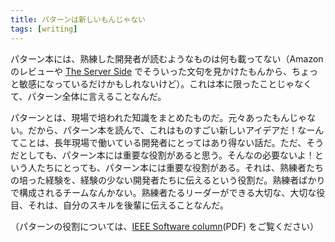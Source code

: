 ```yaml
---
title: パターンは新しいもんじゃない
tags: [writing]
---
```


パターン本には、熟練した開発者が読むようなものは何も載ってない（Amazonのレビューや [The Server Side](http://www.theserverside.com/home/thread.jsp?thread_id=20505) でそういった文句を見かけたもんから、ちょっと敏感になっているだけかもしれないけど）。これは本に限ったことじゃなくて、パターン全体に言えることなんだ。

パターンとは、現場で培われた知識をまとめたものだ。元々あったもんじゃない。だから、パターン本を読んで、これはものすごい新しいアイデアだ！なーんてことは、長年現場で働いている開発者にとってはあり得ない話だ。ただ、そうだとしても、パターン本には重要な役割があると思う。そんなの必要ないよ！という人たちにとっても、パターン本には重要な役割がある。それは、熟練者たちの培った経験を、経験の少ない開発者たちに伝えるという役割だ。熟練者ばかりで構成されるチームなんかない。熟練者たるリーダーができる大切な、大切な役目、それは、自分のスキルを後輩に伝えることなんだ。

（パターンの役割については、[IEEE Software column](https://martinfowler.com/ieeeSoftware/patterns.pdf)(PDF) をご覧ください）

